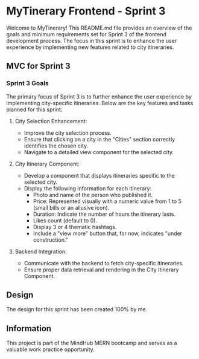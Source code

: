 # MyTinerary Frontend - Sprint 3

Welcome to MyTinerary! This README.md file provides an overview of the goals and minimum requirements set for Sprint 3 of the frontend development process. The focus in this sprint is to enhance the user experience by implementing new features related to city itineraries.

## MVC for Sprint 3

### Sprint 3 Goals

The primary focus of Sprint 3 is to further enhance the user experience by implementing city-specific itineraries. Below are the key features and tasks planned for this sprint:

1. City Selection Enhancement:

    - Improve the city selection process.
    - Ensure that clicking on a city in the "Cities" section correctly identifies the chosen city.
    - Navigate to a detailed view component for the selected city.

2. City Itinerary Component:

    - Develop a component that displays itineraries specific to the selected city.
    - Display the following information for each itinerary:
        - Photo and name of the person who published it.
        - Price: Represented visually with a numeric value from 1 to 5 (small bills or an allusive icon).
        - Duration: Indicate the number of hours the itinerary lasts.
        - Likes count (default to 0).
        - Display 3 or 4 thematic hashtags.
        - Include a "view more" button that, for now, indicates "under construction."

3. Backend Integration:

   - Communicate with the backend to fetch city-specific itineraries.
   - Ensure proper data retrieval and rendering in the City Itinerary Component.

## Design

The design for this sprint has been created 100% by me.

## Information

This project is part of the MindHub MERN bootcamp and serves as a valuable work practice opportunity.
